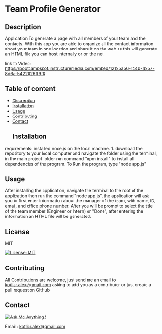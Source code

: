   # Team Profile Generator
  ## Description
  Application To generate a page with all members of your team and the contacts. 
With this app you are able to organize all the contact information about your team in one location and share it on the web as this will generate an HTML file you can host internally or on the net

link to Video: 
https://bootcampspot.instructuremedia.com/embed/12195a56-144b-4957-8d6a-5422026ff9f8


  ## Table of content
  * [Discreption](#Description)
* [Installation](#Installation)
* [Usage](#Usage)
* [Contributing](#Contributing)
* [Contact](#Contact)
  ## Installation
requirements: installed node.js on the local machine. 1. download the repository to your local computer and navigate the folder using the terminal, in the main project folder run command "npm install" to install all dependencies of the program. To Run the program, type "node app.js"
  ## Usage
After installing the application, navigate the terminal to the root of the application then run the command "node app.js". the application will ask you to first enter information about the manager of the team, with name, ID, email, and office phone number. After you will be prompt to select the title of the team member (Engineer or Intern) or "Done", after entering the information an HTML file will be generated. 
  ## License
MIT

  [![License: MIT](https://img.shields.io/badge/License-MIT-yellow.svg)](https://opensource.org/licenses/MIT)

  ## Contributing
All Contributions are welcome, just send me an email to kotliar.alex@gmail.com asking to add you as a contributer or just create a pull request on GitHub
  
  ## Contact 
[![Ask Me Anything !](https://img.shields.io/badge/Ask%20me-anything-1abc9c.svg)](https://GitHub.com/phonix375)

  
 Email : kotliar.alex@gmail.com
